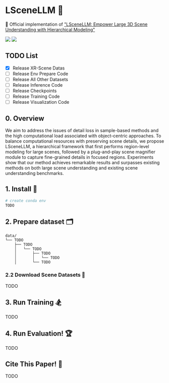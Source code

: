# LSceneLLM 🤖
🙌 Official implementation of ["LSceneLLM: Empower Large 3D Scene Understanding with Hierarchical Modeling"](https://lscenellm.github.io/Page/)
<br>
<p>
    <a href=""><img src="https://img.shields.io/badge/arxiv2024"></a>
    <a href="https://lscenellm.github.io/Page/"><img src="https://img.shields.io/badge/project-page-0C7B34?logo=probot"></a>
</p>

## TODO List
- [x] Release XR-Scene Datas
- [ ] Release Env Prepare Code
- [ ] Release All Other Datasets
- [ ] Release Inference Code
- [ ] Release Checkpoints
- [ ] Release Training Code
- [ ] Release Visualization Code

## 0. Overview
We aim to address the issues of detail loss in sample-based methods and the high computational load associated with object-centric approaches. To balance computational resources with preserving scene details, we propose LSceneLLM, a hierarchical framework that first performs region-level modeling for large scenes, followed by a plug-and-play scene magnifier module to capture fine-grained details in focused regions. Experiments show that our method achieves remarkable results and surpasses existing methods on both large scene understanding and existing scene understanding benchmarks.

## 1. Install 🚀
```bash
# create conda env
TODO
```

## 2. Prepare dataset 🗂️
```
data/
└── TODO
    ├── TODO
    │   └── TODO
    │       ├── TODO
    │       │   └── TODO
    │       └── TODO
```

### 2.2 Download Scene Datasets 🕌
TODO

## 3. Run Training 🏂
TODO

## 4. Run Evaluation! 🏆
TODO

## Cite This Paper! 🤗
TODO


